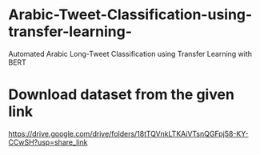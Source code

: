 # Arabic-Tweet-Classification-using-transfer-learning-
Automated Arabic Long-Tweet Classification using Transfer Learning with BERT

# Download dataset  from the given link
https://drive.google.com/drive/folders/18tTQVnkLTKAiVTsnQGFpj58-KY-CCwSH?usp=share_link
